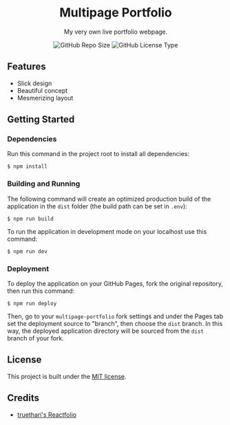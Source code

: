 <!-- <div align=center>
	<img src="./.github/images/" alt="" width="px">
</div> -->

<h1 align=center>
	Multipage Portfolio
</h1>

<p align=center>
	My very own live portfolio webpage.
</p>

<div align=center>
	<img src="https://img.shields.io/github/repo-size/grigorijtomczuk/multipage-portfolio" alt="GitHub Repo Size">
	<img src="https://img.shields.io/github/license/grigorijtomczuk/multipage-portfolio" alt="GitHub License Type">
</div>

## Features

<!-- <img src="./.github/images/" alt="" width="px"> -->

- Slick design
- Beautiful concept
- Mesmerizing layout

## Getting Started

### Dependencies

Run this command in the project root to install all dependencies:

```
$ npm install
```

### Building and Running

The following command will create an optimized production build of the application in the `dist` folder (the build path can be set in `.env`):

```
$ npm run build
```

To run the application in development mode on your localhost use this command:

```
$ npm run dev
```

### Deployment

To deploy the application on your GitHub Pages, fork the original repository, then run this command:

```
$ npm run deploy
```

Then, go to your `multipage-portfolio` fork settings and under the Pages tab set the deployment source to "branch", then choose the `dist` branch. In this way, the deployed application directory will be sourced from the `dist` branch of your fork.

## License

This project is built under the [MIT license](./LICENSE).

## Credits

- [truethari's Reactfolio](https://github.com/truethari/reactfolio)
